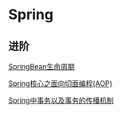 # Spring



## 进阶

[SpringBean生命周期](./SpringBean生命周期.md)

[Spring核心之面向切面编程(AOP)](./Spring核心之面向切面编程(AOP).md)

[Spring中事务以及事务的传播机制](./Spring中事务以及事务的传播机制.md)


